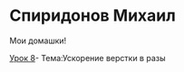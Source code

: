 
# Спиридонов Михаил
Мои домашки!

[Урок 8](dreamkiper.github.io/Lesson_8/index.html "Урок 8" )- Тема:Ускорение верстки в разы
